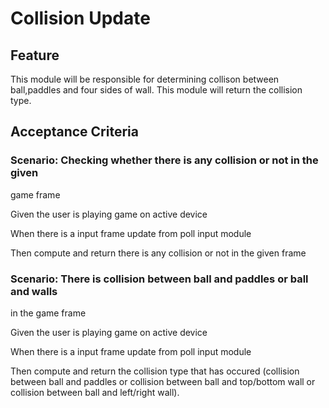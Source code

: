 # Collision Update

## Feature

This module will be responsible for determining collison between ball,paddles
and four sides of wall. This module will return the collision type.

## Acceptance Criteria

### Scenario: Checking whether there is any collision or not in the given
game frame

  Given the user is playing game on active device

  When there is a input frame update from poll input module

  Then compute and return there is any collision or not in the given frame

### Scenario: There is collision between ball and paddles or ball and walls
in the game frame

  Given the user is playing game on active device

  When there is a input frame update from poll input module

  Then compute and return the collision type that has occured
 (collision between ball and paddles or collision between ball
 and top/bottom wall or collision between ball and left/right wall).
